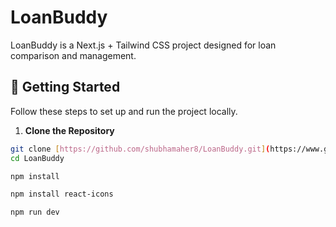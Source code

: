 # LoanBuddy

LoanBuddy is a Next.js + Tailwind CSS project designed for loan comparison and management.

## 🚀 Getting Started

Follow these steps to set up and run the project locally.

1. **Clone the Repository**

```bash
git clone [https://github.com/shubhamaher8/LoanBuddy.git](https://www.google.com/search?q=https://github.com/shubhamaher8/LoanBuddy.git)
cd LoanBuddy

npm install

npm install react-icons

npm run dev
